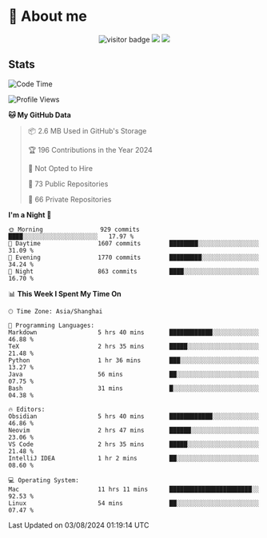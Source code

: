 <!-- ![](https://youpai.roccoshi.top/img/20200804214216.png) -->

# 🧐 About me
 
<p align="center">
<img src="https://visitor-badge.laobi.icu/badge?page_id=Lincest.Lincest&title=hits" alt="visitor badge"/>
<a href="mailto:imroccoshi@gmail.com"><img src="https://img.shields.io/badge/gmail-imroccoshi%40gmail.com-red"></a>
<a href="https://blog.roccoshi.top"><img src="https://img.shields.io/badge/blog-roccoshi-green"></a>
</p>

## Stats

<!--START_SECTION:waka-->
![Code Time](http://img.shields.io/badge/Code%20Time-1%2C449%20hrs%2054%20mins-blue)

![Profile Views](http://img.shields.io/badge/Profile%20Views-0-blue)

**🐱 My GitHub Data** 

> 📦 2.6 MB Used in GitHub's Storage 
 > 
> 🏆 196 Contributions in the Year 2024
 > 
> 🚫 Not Opted to Hire
 > 
> 📜 73 Public Repositories 
 > 
> 🔑 66 Private Repositories 
 > 
**I'm a Night 🦉** 

```text
🌞 Morning                929 commits         ████░░░░░░░░░░░░░░░░░░░░░   17.97 % 
🌆 Daytime                1607 commits        ████████░░░░░░░░░░░░░░░░░   31.09 % 
🌃 Evening                1770 commits        █████████░░░░░░░░░░░░░░░░   34.24 % 
🌙 Night                  863 commits         ████░░░░░░░░░░░░░░░░░░░░░   16.70 % 
```


📊 **This Week I Spent My Time On** 

```text
🕑︎ Time Zone: Asia/Shanghai

💬 Programming Languages: 
Markdown                 5 hrs 40 mins       ████████████░░░░░░░░░░░░░   46.88 % 
TeX                      2 hrs 35 mins       █████░░░░░░░░░░░░░░░░░░░░   21.48 % 
Python                   1 hr 36 mins        ███░░░░░░░░░░░░░░░░░░░░░░   13.27 % 
Java                     56 mins             ██░░░░░░░░░░░░░░░░░░░░░░░   07.75 % 
Bash                     31 mins             █░░░░░░░░░░░░░░░░░░░░░░░░   04.38 % 

🔥 Editors: 
Obsidian                 5 hrs 40 mins       ████████████░░░░░░░░░░░░░   46.86 % 
Neovim                   2 hrs 47 mins       ██████░░░░░░░░░░░░░░░░░░░   23.06 % 
VS Code                  2 hrs 35 mins       █████░░░░░░░░░░░░░░░░░░░░   21.48 % 
IntelliJ IDEA            1 hr 2 mins         ██░░░░░░░░░░░░░░░░░░░░░░░   08.60 % 

💻 Operating System: 
Mac                      11 hrs 11 mins      ███████████████████████░░   92.53 % 
Linux                    54 mins             ██░░░░░░░░░░░░░░░░░░░░░░░   07.47 % 
```


 Last Updated on 03/08/2024 01:19:14 UTC
<!--END_SECTION:waka-->


